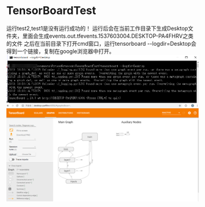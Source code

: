 # TensorBoardTest
运行test2,test1是没有运行成功的！
运行后会在当前工作目录下生成Desktop文件夹，里面会生成events.out.tfevents.1537603004.DESKTOP-PA4FHRV之类的文件
之后在当前目录下打开cmd窗口，运行tensorboard --logdir=Desktop会得到一个链接，复制在google浏览器中打开。
![image](https://github.com/heixiaofeng/TensorBoardTest/raw/master/cmd.png)
![image](https://github.com/heixiaofeng/TensorBoardTest/raw/master/tensorboard.png)
